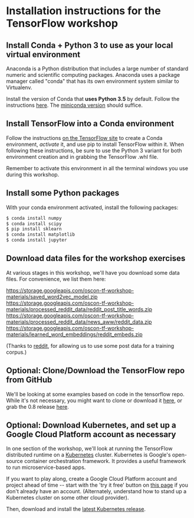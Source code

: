 
# Installation instructions for the TensorFlow workshop

## Install Conda + Python 3 to use as your local virtual environment

Anaconda is a Python distribution that includes a large number of standard numeric and scientific computing packages. Anaconda uses a package manager called "conda" that has its own environment system similar to Virtualenv.

Install the version of Conda that **uses Python 3.5** by default.  Follow the instructions [here](https://www.continuum.io/downloads).  The [miniconda version](http://conda.pydata.org/miniconda.html) should suffice.

## Install TensorFlow into a Conda environment

Follow the instructions [on the TensorFlow site](https://www.tensorflow.org/versions/r0.8/get_started/os_setup.html#anaconda-environment-installation) to create a Conda environment, *activate* it, and use pip to install TensorFlow within it.  When following these instructions, be sure to use the Python 3 variant for both environment creation and in grabbing the TensorFlow .whl file.

Remember to activate this environment in all the terminal windows you use during this workshop.

## Install some Python packages

With your conda environment activated, install the following packages:

```sh
$ conda install numpy
$ conda install scipy
$ pip install sklearn
$ conda install matplotlib
$ conda install jupyter
```


## Download data files for the workshop exercises

At various stages in this workshop, we'll have you download some data files. For convenience, we list them here:

https://storage.googleapis.com/oscon-tf-workshop-materials/saved_word2vec_model.zip
https://storage.googleapis.com/oscon-tf-workshop-materials/processed_reddit_data/reddit_post_title_words.zip
https://storage.googleapis.com/oscon-tf-workshop-materials/processed_reddit_data/news_aww/reddit_data.zip
https://storage.googleapis.com/oscon-tf-workshop-materials/learned_word_embeddings/reddit_embeds.zip

(Thanks to [reddit](https://www.reddit.com/), for allowing us to use some post data for a training corpus.)


## Optional: Clone/Download the TensorFlow repo from GitHub

We'll be looking at some examples based on code in the tensorflow repo. While it's not necessary, you might want to clone or download it [here](https://github.com/tensorflow/tensorflow), or grab the 0.8 release [here](https://github.com/tensorflow/tensorflow/releases).


## Optional: Download Kubernetes, and set up a Google Cloud Platform account as necessary

In one section of the workshop, we'll look at running the TensorFlow distributed runtime on a [Kubernetes](http://kubernetes.io/) cluster.
Kubernetes is Google's open-source container orchestration framework. It provides a useful framework to run microservice-based apps.

If you want to play along, create a Google Cloud Platform account and project ahead of time -- start with the 'try it free' button on [this page](https://cloud.google.com/) if you don't already have an account.
(Alternately, understand how to stand up a Kubernetes cluster on some other cloud provider).

Then, download and install the [latest Kubernetes release](https://github.com/kubernetes/kubernetes/releases).

